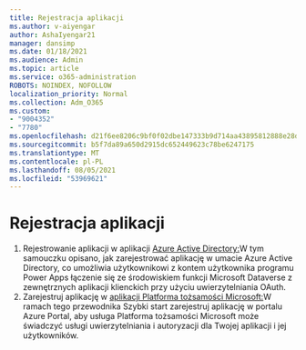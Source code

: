 ```yaml
---
title: Rejestracja aplikacji
ms.author: v-aiyengar
author: AshaIyengar21
manager: dansimp
ms.date: 01/18/2021
ms.audience: Admin
ms.topic: article
ms.service: o365-administration
ROBOTS: NOINDEX, NOFOLLOW
localization_priority: Normal
ms.collection: Adm_O365
ms.custom:
- "9004352"
- "7780"
ms.openlocfilehash: d21f6ee8206c9bf0f02dbe147333b9d714aa43895812888e28d564e37f56dca1
ms.sourcegitcommit: b5f7da89a650d2915dc652449623c78be6247175
ms.translationtype: MT
ms.contentlocale: pl-PL
ms.lasthandoff: 08/05/2021
ms.locfileid: "53969621"
---
```

# <a name="application-registration"></a>Rejestracja aplikacji

1. Rejestrowanie aplikacji w aplikacji [Azure Active Directory:](https://docs.microsoft.com/powerapps/developer/data-platform/walkthrough-register-app-azure-active-directory)W tym samouczku opisano, jak zarejestrować aplikację w umacie Azure Active Directory, co umożliwia użytkownikowi z kontem użytkownika programu Power Apps łączenie się ze środowiskiem funkcji Microsoft Dataverse z zewnętrznych aplikacji klienckich przy użyciu uwierzytelniania OAuth.
1. Zarejestruj aplikację w [aplikacji Platforma tożsamości Microsoft:](https://docs.microsoft.com/azure/active-directory/develop/quickstart-register-app)W ramach tego przewodnika Szybki start zarejestruj aplikację w portalu Azure Portal, aby usługa Platforma tożsamości Microsoft może świadczyć usługi uwierzytelniania i autoryzacji dla Twojej aplikacji i jej użytkowników.
